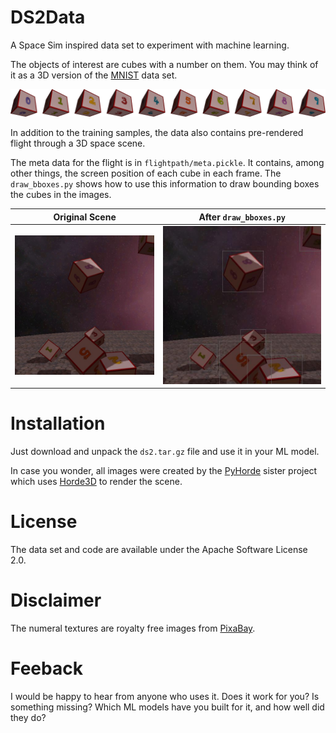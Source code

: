 # DS2Data

A Space Sim inspired data set to experiment with machine learning.

The objects of interest are cubes with a number on them. You may think of it as
a 3D version of the [MNIST](http://yann.lecun.com/exdb/mnist/) data set.

<img src="docs/img/cube_samples.png">

In addition to the training samples, the data also contains pre-rendered flight
through a 3D space scene.

The meta data for the flight is in `flightpath/meta.pickle`. It contains, among
other things, the screen position of each cube in each frame. The
`draw_bboxes.py` shows how to use this information to draw bounding boxes the
cubes in the images.

| Original Scene               | After `draw_bboxes.py`      |
| ---------------------------- | --------------------------- |
|![](docs/img/scene_plain.jpg) | ![](docs/img/scene_bbox.jpg)|


# Installation
Just download and unpack the `ds2.tar.gz` file and use it in your ML model.

In case you wonder, all images were created by
the [PyHorde](https://github.com/olitheolix/pyhorde) sister project which
uses [Horde3D](http://www.horde3d.org/) to render the scene.

# License
The data set and code are available under the Apache Software License 2.0.

# Disclaimer
The numeral textures are royalty free images
from [PixaBay](https://pixabay.com/en/photos/?hp=&image_type=&cat=&min_width=&min_height=&q=counting+math+numbers+numerals+funny&order=popular).


# Feeback
I would be happy to hear from anyone who uses it. Does it work for you? Is
something missing? Which ML models have you built for it, and how well did they
do?

